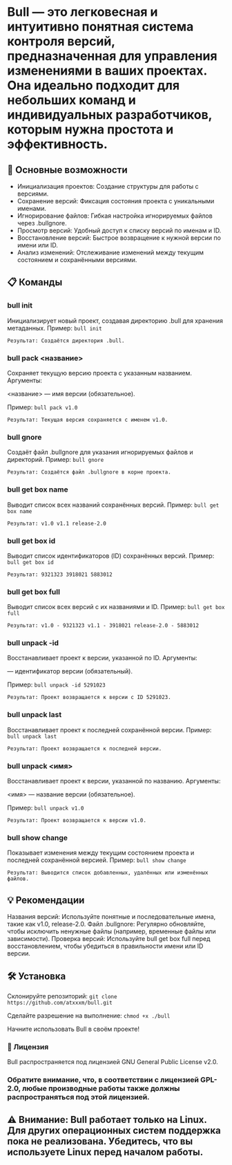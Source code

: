 # Bull — это легковесная и интуитивно понятная система контроля версий, предназначенная для управления изменениями в ваших проектах. Она идеально подходит для небольших команд и индивидуальных разработчиков, которым нужна простота и эффективность.

## 🚀 Основные возможности

- Инициализация проектов: Создание структуры для работы с версиями.
- Сохранение версий: Фиксация состояния проекта с уникальными именами.
- Игнорирование файлов: Гибкая настройка игнорируемых файлов через .bullgnore.
- Просмотр версий: Удобный доступ к списку версий по именам и ID.
- Восстановление версий: Быстрое возвращение к нужной версии по имени или ID.
- Анализ изменений: Отслеживание изменений между текущим состоянием и сохранёнными версиями.


## 📋 Команды
### bull init
Инициализирует новый проект, создавая директорию .bull для хранения метаданных.
Пример:
`bull init`

`Результат: Создаётся директория .bull.`

### bull pack <название>
Сохраняет текущую версию проекта с указанным названием.
Аргументы:

<название> — имя версии (обязательное).

Пример:
`bull pack v1.0`

`Результат: Текущая версия сохраняется с именем v1.0.`

### bull gnore
Создаёт файл .bullgnore для указания игнорируемых файлов и директорий.
Пример:
`bull gnore`

`Результат: Создаётся файл .bullgnore в корне проекта.`

### bull get box name
Выводит список всех названий сохранённых версий.
Пример:
`bull get box name`

`Результат:
v1.0
v1.1
release-2.0`


### bull get box id
Выводит список идентификаторов (ID) сохранённых версий.
Пример:
`bull get box id`

`Результат:
9321323
3918021
5883012`


### bull get box full
Выводит список всех версий с их названиями и ID.
Пример:
`bull get box full`

`Результат:
v1.0 - 9321323
v1.1 - 3918021
release-2.0 - 5883012`


### bull unpack -id <id>
Восстанавливает проект к версии, указанной по ID.
Аргументы:

<id> — идентификатор версии (обязательный).

Пример:
`bull unpack -id 5291023`

`Результат: Проект возвращается к версии с ID 5291023.`

### bull unpack last
Восстанавливает проект к последней сохранённой версии.
Пример:
`bull unpack last`

`Результат: Проект возвращается к последней версии.`

### bull unpack <имя>
Восстанавливает проект к версии, указанной по названию.
Аргументы:

<имя> — название версии (обязательное).

Пример:
`bull unpack v1.0`

`Результат: Проект возвращается к версии v1.0.`

### bull show change
Показывает изменения между текущим состоянием проекта и последней сохранённой версией.
Пример:
`bull show change`

`Результат: Выводится список добавленных, удалённых или изменённых файлов.`

## 💡 Рекомендации

Названия версий: Используйте понятные и последовательные имена, такие как v1.0, release-2.0.
Файл .bullgnore: Регулярно обновляйте, чтобы исключить ненужные файлы (например, временные файлы или зависимости).
Проверка версий: Используйте bull get box full перед восстановлением, чтобы убедиться в правильности имени или ID версии.


## 🛠 Установка

Склонируйте репозиторий: `git clone https://github.com/atxxxm/bull.git`

Сделайте разрешение на выполнение: `chmod +x ./bull`

Начните использовать Bull в своём проекте!


### 📄 Лицензия
Bull распространяется под лицензией GNU General Public License v2.0.

### Обратите внимание, что, в соответствии с лицензией GPL-2.0, любые производные работы также должны распространяться под этой лицензией.


## ⚠️ **Внимание**: Bull работает **только на Linux**. Для других операционных систем поддержка пока не реализована. Убедитесь, что вы используете Linux перед началом работы.
